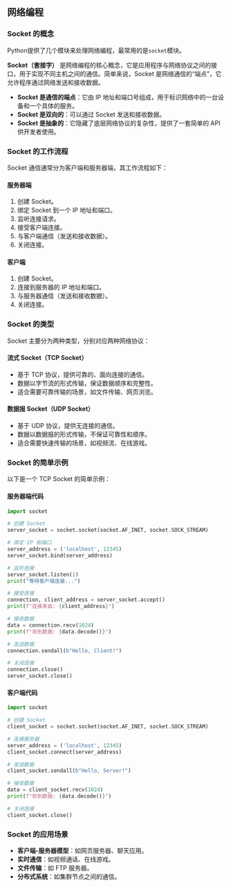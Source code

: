 ## 网络编程

### Socket 的概念

Python提供了几个模块来处理网络编程，最常用的是`socket`模块。

**Socket（套接字）** 是网络编程的核心概念，它是应用程序与网络协议之间的接口，用于实现不同主机之间的通信。简单来说，Socket 是网络通信的“端点”，它允许程序通过网络发送和接收数据。

- **Socket 是通信的端点**：它由 IP 地址和端口号组成，用于标识网络中的一台设备和一个具体的服务。
- **Socket 是双向的**：可以通过 Socket 发送和接收数据。
- **Socket 是抽象的**：它隐藏了底层网络协议的复杂性，提供了一套简单的 API 供开发者使用。

### Socket 的工作流程

Socket 通信通常分为客户端和服务器端，其工作流程如下：

#### 服务器端

1. 创建 Socket。
2. 绑定 Socket 到一个 IP 地址和端口。
3. 监听连接请求。
4. 接受客户端连接。
5. 与客户端通信（发送和接收数据）。
6. 关闭连接。

#### 客户端

1. 创建 Socket。
2. 连接到服务器的 IP 地址和端口。
3. 与服务器通信（发送和接收数据）。
4. 关闭连接。

### Socket 的类型

Socket 主要分为两种类型，分别对应两种网络协议：

#### 流式 Socket（TCP Socket）

- 基于 TCP 协议，提供可靠的、面向连接的通信。
- 数据以字节流的形式传输，保证数据顺序和完整性。
- 适合需要可靠传输的场景，如文件传输、网页浏览。

#### 数据报 Socket（UDP Socket）

- 基于 UDP 协议，提供无连接的通信。
- 数据以数据报的形式传输，不保证可靠性和顺序。
- 适合需要快速传输的场景，如视频流、在线游戏。

### Socket 的简单示例

以下是一个 TCP Socket 的简单示例：

#### **服务器端代码**

```python
import socket

# 创建 Socket
server_socket = socket.socket(socket.AF_INET, socket.SOCK_STREAM)

# 绑定 IP 和端口
server_address = ('localhost', 12345)
server_socket.bind(server_address)

# 监听连接
server_socket.listen(1)
print("等待客户端连接...")

# 接受连接
connection, client_address = server_socket.accept()
print(f"连接来自: {client_address}")

# 接收数据
data = connection.recv(1024)
print(f"收到数据: {data.decode()}")

# 发送数据
connection.sendall(b"Hello, Client!")

# 关闭连接
connection.close()
server_socket.close()
```

#### **客户端代码**

```python
import socket

# 创建 Socket
client_socket = socket.socket(socket.AF_INET, socket.SOCK_STREAM)

# 连接服务器
server_address = ('localhost', 12345)
client_socket.connect(server_address)

# 发送数据
client_socket.sendall(b"Hello, Server!")

# 接收数据
data = client_socket.recv(1024)
print(f"收到数据: {data.decode()}")

# 关闭连接
client_socket.close()
```

### **Socket 的应用场景**

- **客户端-服务器模型**：如网页服务器、聊天应用。
- **实时通信**：如视频通话、在线游戏。
- **文件传输**：如 FTP 服务器。
- **分布式系统**：如集群节点之间的通信。